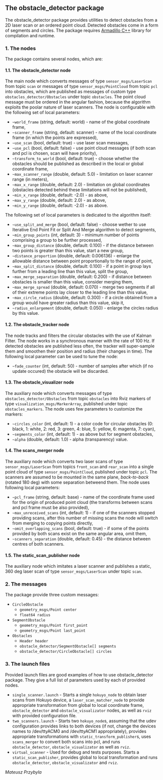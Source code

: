 ## The obstacle_detector package 

The obstacle_detector package provides utilities to detect obstacles from a 2D laser scan or an ordered point cloud. Detected obstacles come in a form of segments and circles. The package requires [Armadillo C++](http://arma.sourceforge.net) library for compilation and runtime.

### 1. The nodes

The package contains several nodes, which are:

#### 1.1. The obstacle_detector node 
The main node which converts messages of type `sensor_msgs/LaserScan` from topic `scan` or messages of type `sensor_msgs/PointCloud` from topic `pcl` into obstacles, which are published as messages of custom type `obstacles_detector/Obstacles` under topic `obstacles`. The point cloud message must be ordered in the angular fashion, because the algorithm exploits the poolar nature of laser scanners. The node is configurable with the following set of local parameters:

* `~world_frame` (string, default: world) - name of the global coordinate frame,
* `~scanner_frame` (string, default: scanner) - name of the local coordinate frame (in which the points are expressed),
* `~use_scan` (bool, default: true) - use laser scan messages,
* `~use_pcl` (bool, default: false) - use point cloud messages (if both scan and pcl is chosen, scan will have priority),
* `~transform_to_world` (bool, default: true) - choose whether the obstacles should be published as described in the local or global coordinate frame,
* `~max_scanner_range` (double, default: 5.0) - limitation on laser scanner range (in meters),
* `~max_x_range` (double, default: 2.0) - limitation on global coordinates (obstacles detected behind these limitations will not be published),
* `~min_x_range` (double, default: -2.0) - as above,
* `~max_y_range` (double, default: 2.0) - as above,
* `~min_y_range` (double, default: -2.0) - as above.

The following set of local parameters is dedicated to the algorithm itself:

* `~use_split_and_merge` (bool, default: false) - choose wether to use Iterative End Point Fit or Split And Merge algorithm to detect segments,
* `~min_group_points` (int, default: 3) - minimum number of points comprising a group to be further processed,
* `~max_group_distance` (double, default: 0.100) - if the distance between two points is greater than this value, start a new group,
* `~distance_proportion` (double, default: 0.006136) - enlarge the allowable distance between point proportionally to the range of point,
* `~max_split_distance` (double, default: 0.100) - if a point in group lays further from a leading line than this value, split the group, 
* `~max_merge_separation` (double, default: 0.200) - if distance between obstacles is smaller than this value, consider merging them,
* `~max_merge_spread` (double, default: 0.070) - merge two segments if all of their extreme points lay closer to the leading line than this value,
* `~max_circle_radius` (double, default: 0.300) - if a circle obtained from a group would have greater radius than this value, skip it, 
* `~radius_enlargement` (double, default: 0.050) - enlarge the circles radius by this value.

#### 1.2. The obstacle_tracker node
The node tracks and filters the circular obstacles with the use of Kalman Filter. The node works in a synchronous manner with the rate of 100 Hz. If detected obstacles are published less often, the tracker will super-sample them and smoothen their position and radius (their changes in time). The following local parameter can be used to tune the node:

* `~fade_counter` (int, default: 50) - number of samples after which (if no update occured) the obstacle will be discarded.

#### 1.3. The obstacle_visualizer node
The auxiliary node which converts messages of type `obstacles_detector/Obstacles` from topic `obstacles` into Rviz markers of type `visualization_msgs/MarkerArray`, published under topic `obstacles_markers`. The node uses few parameters to customize the markers:

* `~circles_color` (int, default: 1) - a color code for circular obstacles (0: black, 1: white, 2: red, 3: green, 4: blue, 5: yellow, 6: magenta, 7: cyan), 
* `~segments_color` (int, default: 1) - as above but for segment obstacles,
* `~alpha` (double, default: 1.0) - alpha (transparency) value.


#### 1.4. The scans_merger node 
The auxiliary node which converts two laser scans of type `sensor_msgs/LaserScan` from topics `front_scan` and `rear_scan` into a single point cloud of type `sensor_msgs/PointCloud`, published under topic `pcl`. The scanners are assumed to be mounted in the same plane, _back-to-back_ (rotated 180 deg) with some separation betweend them. The node uses following local parameters:

* `~pcl_frame` (string, default: base) - name of the coordinate frame used for the origin of produced point cloud (the transforms between scans and pcl frame must be also provided),
* `~max_unreceived_scans` (int, default: 1) - if one of the scanners stopped providing scans, after this number of missing scans the node will switch from merging to copying points directly,
* `~omit_overlapping_scans` (bool, default: true) - if some of the points provided by both scans exist on the same angular area, omit them,
* `~scanners_separation` (double, default: 0.45) - the distance between centres of both scanners.

#### 1.5. The static_scan_publisher node
The auxiliary node which imitates a laser scanner and publishes a static, 360 deg laser scan of type `sensor_msgs/LaserScan` under topic `scan`.

### 2. The messages

The package provide three custom messages:

* `CircleObstacle`
  * `geometry_msgs/Point center`
  * `float64 radius`
* `SegmentObstacle`
  * `geometry_msgs/Point first_point`
  * `geometry_msgs/Point last_point`
* `Obstacles`
  * `Header header`
  * `obstacle_detector/SegmentObstacle[] segments`
  * `obstacle_detector/CircleObstacle[] circles`

### 3. The launch files

Provided launch files are good examples of how to use obstacle_detector package. They give a full list of parameters used by each of provided nodes.

* `single_scanner.launch` - Starts a single `hokuyo_node` to obtain laser scans from Hokuyo device, a `laser_scan_matcher_node` to provide appropriate transformation from global to local coordinate frame, `obstacle_detector` and `obstacle_visualizator` nodes, as well as `rviz` with provided configuration file.
* `two_scanners.launch` - Starts two `hokuyo_node`s, assuming that the udev configuration provides links to both devices (if not, change the devices names to /dev/ttyACM0 and /dev/ttyACM1 appropriately), provides appropriate transformations with `static_transform_publisher`s, uses `scans_merger` to convert both scans into pcl, and runs `obstacle_detector`, `obstacle_visualizator` as well as `rviz`.
* `virtual_scanner` - Used for debug and tests purposes. Starts a `static_scan_publisher`, provides global to local transformation and runs `obstacle_detector`, `obstacle_visualizator` and `rviz`.

_Mateusz Przybyla_

